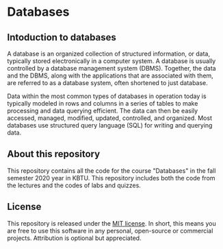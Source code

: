 # Databases
## Intoduction to databases
A database is an organized collection of structured information, or data, typically stored electronically in a computer system. A database is usually controlled by a database management system (DBMS). Together, the data and the DBMS, along with the applications that are associated with them, are referred to as a database system, often shortened to just database.

Data within the most common types of databases in operation today is typically modeled in rows and columns in a series of tables to make processing and data querying efficient. The data can then be easily accessed, managed, modified, updated, controlled, and organized. Most databases use structured query language (SQL) for writing and querying data.
## About this repository
This repository contains all the code for the course "Databases" in the fall semester 2020 year in KBTU. This repository includes both the code from the lectures and the codes of labs and quizzes.
## License
This repository is released under the [MIT license](LICENSE.md). In short, this means you are free to use this software in any personal, open-source or commercial projects. Attribution is optional but appreciated.
